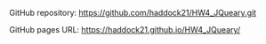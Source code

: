 GitHub repository:
https://github.com/haddock21/HW4_JQueary.git

GitHub pages URL:
https://haddock21.github.io/HW4_JQueary/
